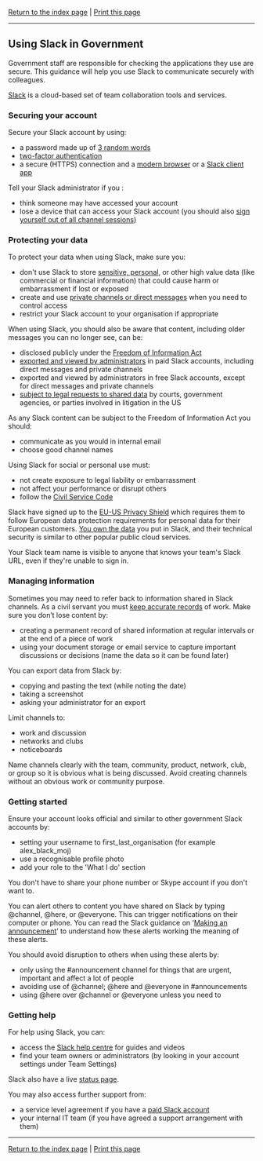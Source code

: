 [Return to the index page](/using-cloud/help-for-end-users/) | [Print this page](https://gitprint.com/cheyrou23/using-cloud/blob/master/help-for-end-users/Slack/Using-Slack-securely.md)

***

## Using Slack in Government

Government staff are responsible for checking the applications they use are secure. This guidance will help you use Slack to communicate securely with colleagues.

[Slack](https://slack.com/) is a cloud-based set of team collaboration tools and services.

### Securing your account
Secure your Slack account by using:

* a password made up of [3 random words](https://www.ncsc.gov.uk/blog-post/three-random-words-or-thinkrandom-0)
* [two-factor authentication](https://get.slack.help/hc/en-us/articles/204509068-Set-up-two-factor-authentication)
* a secure (HTTPS) connection and a [modern browser](https://whatbrowser.org/) or a [Slack client app](https://slack.com/downloads/)

Tell your Slack administrator if you :

* think someone may have accessed your account
* lose a device that can access your Slack account (you should also [sign yourself out of all channel sessions](https://www.bettercloud.com/monitor/the-academy/how-to-sign-out-of-slack-on-all-devices-at-once/))

### Protecting your data

To protect your data when using Slack, make sure you:

* don't use Slack to store [sensitive, personal](https://ico.org.uk/for-organisations/guide-to-data-protection/key-definitions/), or other high value data (like commercial or financial information) that could cause harm or embarrassment if lost or exposed
* create and use [private channels or direct messages](https://get.slack.help/hc/en-us/articles/201925108-About-channels-and-direct-messages) when you need to control access
* restrict your Slack account to your organisation if appropriate

When using Slack, you should also be aware that content, including older messages you can no longer see, can be:

* disclosed publicly under the [Freedom of Information Act](https://ico.org.uk/for-organisations/guide-to-freedom-of-information/what-is-the-foi-act/)
* [exported and viewed by administrators](https://get.slack.help/hc/en-us/articles/204897248-Guide-to-Slack-data-exports) in paid Slack accounts, including direct messages and private channels
* exported and viewed by administrators in free Slack accounts, except for direct messages and private channels
* [subject to legal requests to shared data](https://slack.com/user-data-request-policy) by courts, government agencies, or parties involved in litigation in the US

As any Slack content can be subject to the Freedom of Information Act you should:

* communicate as you would in internal email
* choose good channel names

Using Slack for social or personal use must:

* not create exposure to legal liability or embarrassment
* not affect your performance or disrupt others
* follow the [Civil Service Code](https://www.gov.uk/government/publications/civil-service-code/the-civil-service-code)

Slack have signed up to the [EU-US Privacy Shield](https://govuk.slack.com/privacy-shield-notice) which requires them to follow European data protection requirements for personal data for their European customers. [You own the data](https://slack.com/privacy-policy) you put in Slack, and their technical security is similar to other popular public cloud services.

Your Slack team name is visible to anyone that knows your team's Slack URL, even if they're unable to sign in.

### Managing information

Sometimes you may need to refer back to information shared in Slack channels. As a civil servant you must [keep accurate records](https://www.gov.uk/government/publications/civil-service-code/the-civil-service-code) of work. Make sure you don’t lose content by:

* creating a permanent record of shared information at regular intervals or at the end of a piece of work
* using your document storage or email service to capture important discussions or decisions (name the data so it can be found later)

You can export data from Slack by:

* copying and pasting the text (while noting the date)
* taking a screenshot
* asking your administrator for an export

Limit channels to:

* work and discussion  
* networks and clubs
* noticeboards

Name channels clearly with the team, community, product, network, club, or group so it is obvious what is being discussed. Avoid creating channels without an obvious work or community purpose.

### Getting started

Ensure your account looks official and similar to other government Slack accounts by:

* setting your username to first_last_organisation (for example alex_black_moj)
* use a recognisable profile photo
* add your role to the 'What I do' section

You don't have to share your phone number or Skype account if you don't want to.

You can alert others to content you have shared on Slack by typing @channel, @here, or @everyone. This can trigger notifications on their computer or phone. You can read the Slack guidance on ‘[Making an announcement](https://get.slack.help/hc/en-us/articles/202009646-Make-an-announcement)’ to understand how these alerts working the meaning of these alerts.

You should avoid disruption to others when using these alerts by:

* only using the #announcement channel for things that are urgent, important and affect a lot of people
* avoiding use of @channel; @here and @everyone in #announcements
* using @here over @channel or @everyone unless you need to

### Getting help

For help using Slack, you can:

* access the [Slack help centre](https://get.slack.help/hc/en-us) for guides and videos
* find your team owners or administrators (by looking in your account settings under Team Settings)

Slack also have a live [status page](https://status.slack.com/).

You may also access further support from:

* a service level agreement if you have a [paid Slack account](https://slack.com/pricing)
* your internal IT team (if you have agreed a support arrangement with them)

***

[Return to the index page](/using-cloud/help-for-end-users/) | [Print this page](https://gitprint.com/cheyrou23/using-cloud/blob/master/help-for-end-users/Slack/Using-Slack-securely.md)
